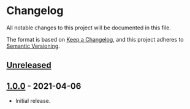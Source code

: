 # Changelog
All notable changes to this project will be documented in this file.

The format is based on [Keep a Changelog](https://keepachangelog.com/en/1.0.0/),
and this project adheres to [Semantic Versioning](https://semver.org/spec/v2.0.0.html).

## [Unreleased]
## [1.0.0] - 2021-04-06
- Initial release.

[Unreleased]: https://github.com/Dexare/cron/compare/v1.0.0...HEAD
[1.0.0]: https://github.com/Dexare/cron/releases/tag/v1.0.0
